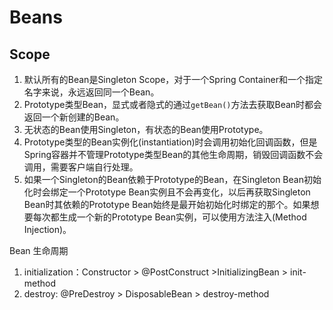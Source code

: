 # Beans

## Scope

1. 默认所有的Bean是Singleton Scope，对于一个Spring Container和一个指定名字来说，永远返回同一个Bean。
1. Prototype类型Bean，显式或者隐式的通过`getBean()`方法去获取Bean时都会返回一个新创建的Bean。
1. 无状态的Bean使用Singleton，有状态的Bean使用Prototype。
1. Prototype类型的Bean实例化(instantiation)时会调用初始化回调函数，但是Spring容器并不管理Prototype类型Bean的其他生命周期，销毁回调函数不会调用，需要客户端自行处理。
1. 如果一个Singleton的Bean依赖于Prototype的Bean，在Singleton Bean初始化时会绑定一个Prototype Bean实例且不会再变化，以后再获取Singleton Bean时其依赖的Prototype Bean始终是最开始初始化时绑定的那个。如果想要每次都生成一个新的Prototype Bean实例，可以使用方法注入(Method Injection)。

Bean 生命周期

1. initialization：Constructor > @PostConstruct >InitializingBean > init-method
1. destroy: @PreDestroy > DisposableBean > destroy-method
